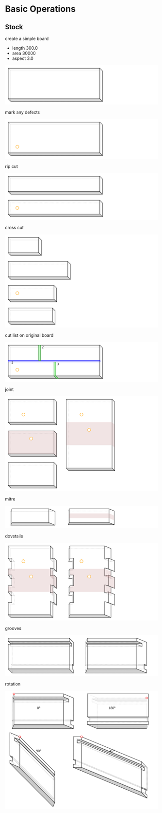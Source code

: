 # Basic Operations
## Stock
create a simple board
 - length 300.0
 - area 30000
 - aspect 3.0

![Figure 1](board_test/fig-1.svg)

mark any defects

![Figure 2](board_test/fig-2.svg)

rip cut

![Figure 3](board_test/fig-3.svg)

cross cut

![Figure 4](board_test/fig-4.svg)

cut list on original board

![Figure 5](board_test/fig-5.svg)

joint

![Figure 6](board_test/fig-6.svg)

mitre

![Figure 7](board_test/fig-7.svg)

dovetails

![Figure 8](board_test/fig-8.svg)

grooves

![Figure 9](board_test/fig-9.svg)

rotation

![Figure 10](board_test/fig-10.svg)

